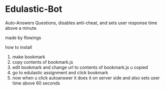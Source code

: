 # Edulastic-Bot
Auto-Answers Questions, disables anti-cheat, and sets user response time above a minute.


made by flowings

how to install

1. make bookmark
2. copy contents of bookmark.js
3. edit bookmark and change url to contents of bookmark.js u copied
4. go to edulastic assignment and click bookmark
5. now when u click autoanswer it does it on server side and also sets user time above 60 seconds

